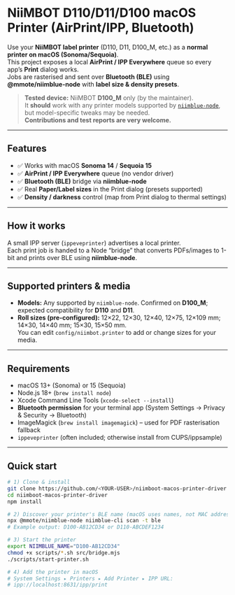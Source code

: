 # NiiMBOT D110/D11/D100 macOS Printer (AirPrint/IPP, Bluetooth)

Use your **NiiMBOT label printer** (D110, D11, D100_M, etc.) as a **normal printer on macOS (Sonoma/Sequoia)**.  
This project exposes a local **AirPrint / IPP Everywhere** queue so every app’s **Print** dialog works.  
Jobs are rasterised and sent over **Bluetooth (BLE)** using **@mmote/niimblue-node** with **label size & density presets**.

> **Tested device:** NiiMBOT **D100_M** only (by the maintainer).  
> It **should** work with any printer models supported by [`niimblue-node`](https://github.com/MultiMote/niimblue-node), but model-specific tweaks may be needed.  
> **Contributions and test reports are very welcome.**

---

## Features
- ✅ Works with macOS **Sonoma 14** / **Sequoia 15**
- ✅ **AirPrint / IPP Everywhere** queue (no vendor driver)
- ✅ **Bluetooth (BLE)** bridge via **niimblue-node**
- ✅ Real **Paper/Label sizes** in the Print dialog (presets supported)
- ✅ **Density / darkness** control (map from Print dialog to thermal settings)

---

## How it works
A small IPP server (`ippeveprinter`) advertises a local printer.  
Each print job is handed to a Node “bridge” that converts PDFs/images to 1-bit and prints over BLE using **niimblue-node**.

---

## Supported printers & media
- **Models:** Any supported by `niimblue-node`. Confirmed on **D100_M**; expected compatibility for **D110** and **D11**.  
- **Roll sizes (pre-configured):** 12×22, 12×30, 12×40, 12×75, 12×109 mm; 14×30, 14×40 mm; 15×30, 15×50 mm.  
  You can edit `config/niimbot.printer` to add or change sizes for your media.

---

## Requirements
- macOS 13+ (Sonoma) or 15 (Sequoia)
- Node.js 18+ (`brew install node`)
- Xcode Command Line Tools (`xcode-select --install`)  
- **Bluetooth permission** for your terminal app (System Settings → Privacy & Security → Bluetooth)
- ImageMagick (`brew install imagemagick`) – used for PDF rasterisation fallback
- `ippeveprinter` (often included; otherwise install from CUPS/ippsample)

---

## Quick start

```bash
# 1) Clone & install
git clone https://github.com/<YOUR-USER>/niimboot-macos-printer-driver.git
cd niimboot-macos-printer-driver
npm install

# 2) Discover your printer's BLE name (macOS uses names, not MAC addresses)
npx @mmote/niimblue-node niimblue-cli scan -t ble
# Example output: D100-AB12CD34 or D110-ABCDEF1234

# 3) Start the printer
export NIIMBLUE_NAME="D100-AB12CD34"
chmod +x scripts/*.sh src/bridge.mjs
./scripts/start-printer.sh

# 4) Add the printer in macOS
# System Settings ▸ Printers ▸ Add Printer ▸ IPP URL:
# ipp://localhost:8631/ipp/print
